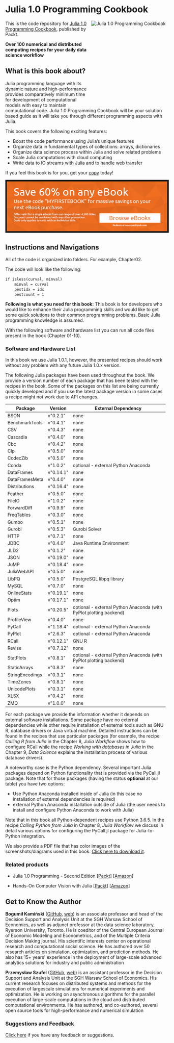 # Julia 1.0 Programming Cookbook

<a href="https://www.packtpub.com/application-development/julia-10-programming-cookbook?utm_source=github&utm_medium=repository&utm_campaign=9781788998369 "><img src="https://d1ldz4te4covpm.cloudfront.net/sites/default/files/imagecache/ppv4_main_book_cover/B10009_MockupCover.png" alt="Julia 1.0 Programming Cookbook" height="256px" align="right"></a>

This is the code repository for [Julia 1.0 Programming Cookbook](https://www.packtpub.com/application-development/julia-10-programming-cookbook?utm_source=github&utm_medium=repository&utm_campaign=9781788998369 ), published by Packt.

**Over 100 numerical and distributed computing recipes for your daily data science workflow**

## What is this book about?
Julia programming language with its dynamic nature and high-performance provides comparatively minimum time for development of computational models with easy to maintain computational code. Julia 1.0 Programming Cookbook will be your solution based guide as it will take you through different programming aspects with Julia.

This book covers the following exciting features:
* Boost the code performance using Julia’s unique features 
* Organize data in fundamental types of collections: arrays, dictionaries 
* Organize data science process within Julia and solve related problems 
* Scale Julia computations with cloud computing 
* Write data to IO streams with Julia and to handle web transfer 


If you feel this book is for you, get your [copy](https://www.amazon.com/dp/1788998367) today!

<a href="https://www.packtpub.com/?utm_source=github&utm_medium=banner&utm_campaign=GitHubBanner"><img src="https://raw.githubusercontent.com/PacktPublishing/GitHub/master/GitHub.png" 
alt="https://www.packtpub.com/" border="5" /></a>

## Instructions and Navigations
All of the code is organized into folders. For example, Chapter02.

The code will look like the following:
```
if isless(curval, minval)
    minval = curval 
    bestidx = idx
    bestcount = 1
```

**Following is what you need for this book:**
This book is for developers who would like to enhance their Julia programming skills and would like to get some quick solutions to their common programming problems. Basic Julia programming knowledge is assumed.

With the following software and hardware list you can run all code files present in the book (Chapter 01-10).
### Software and Hardware List
In this book we use Julia 1.0.1, however, the presented recipes should work without any problem with any future Julia 1.0.x version.

The following Julia packages have been used throughout the book. We provide a version number of each package that has been tested with the recipes in the book. Some of the packages on this list are being currently quickly developed and if you use the latest package version in some cases a recipe might not work due to API changes.


| Package  | Version                 | External Dependency                        |
| -------- | -------- | ------------------------------------| 
| BSON | v"0.2.1"  | none |
| BenchmarkTools |v"0.4.1"  | none |
| CSV | v"0.4.3" | none |
| Cascadia |v"0.4.0"   | none |
| Cbc | v"0.4.2" | none |
| Clp |v"0.5.0" | none |
| CodecZib | v"0.5.0" | none |
| Conda | v"1.0.2" | optional - external Python Anaconda |
| DataFrames | v"0.14.1" | none |
| DataFramesMeta | v"0.4.0" | none |
| Distributions | v"0.16.4" | none |
| Feather | v"0.5.0" | none |
| FileIO | v"1.0.2" | none |
| ForwardDiff |v"0.9.9"  | none |
| FreqTables |v"0.3.0"  | none |
| Gumbo | v"0.5.1" | none |
| Gurobi | v"0.5.3" | Gurobi Solver |
| HTTP | v"0.7.1" | none |
| JDBC | v"0.4.0" | Java Runtime Environment |
| JLD2 | v"0.1.2" | none |
| JSON |v"0.19.0"  | none |
| JuMP | v"0.18.4" | none |
| JuliaWebAPI |v"0.5.0"  | none |
| LibPQ |v"0.5.0"  | PostgreSQL libpq library |
| MySQL | v"0.7.0" | none |
| OnlineStats |v"0.19.1"  | none |
| Optim | v"0.17.1" | none |
| Plots | v"0.20.5" | optional - external Python Anaconda (with PyPlot plotting backend) |
| ProfileView | v"0.4.0" | none |
| PyCall | v"1.18.4" | optional - external Python Anaconda |
| PyPlot | v"2.6.3" | optional - external Python Anaconda |
| RCall | v"0.12.1" | GNU R |
| Revise |v"0.7.12"  | none |
| StatPlots |v"0.8.1"  | optional - external Python Anaconda (with PyPlot plotting backend) |
| StaticArrays |v"0.8.3"  | none |
| StringEncodings |v"0.3.1"  | none |
| TimeZones | v"0.8.1" | none |
| UnicodePlots |v"0.3.1"  | none |
| XLSX | v"0.4.2" | none |
| ZMQ | v"1.0.0" | none |

For each package we provide the information whether it depends on external software installations. Some package have no external dependencies while other require installation of external tools such as GNU R, database drivers or Java virtual machine. Detailed instructions can be found in the recipes that use particular packages (for example, the recipe *Calling R from Julia* in the Chapter 8, *Julia Workflow* shows how to configure RCall while the recipe *Working with databases in Julia* in the Chapter 9, *Data Science* explains the installation process of various database drivers).

A noteworthy case is the Python dependency. Several important Julia packages depend on Python functionality that is provided via the PyCall.jl package. Note that for those packages (having the status **optional**  at our table) you have two options:

* Use Python Anaconda installed inside of Julia (in this case no installation of external dependencies is required)
* external Python Anaconda installation outside of Julia (the user needs to install and configure Python Anaconda to work with Julia)

Note that in this book all Python-dependent recipes use Python 3.6.5.  In the recipe *Calling Python from Julia* in Chapter 8, *Julia Workflow* we discuss in detail various options for configuring the PyCall.jl package for Julia-to-Python integration.


We also provide a PDF file that has color images of the screenshots/diagrams used in this book. [Click here to download it](https://www.packtpub.com/sites/default/files/downloads/9781788998369_ColorImages.pdf).

### Related products
* Julia 1.0 Programming - Second Edition [[Packt]](https://www.packtpub.com/application-development/julia-10-programming-second-edition?utm_source=github&utm_medium=repository&utm_campaign=9781788999090 ) [[Amazon]](https://www.amazon.com/dp/1788999096)

* Hands-On Computer Vision with Julia [[Packt]](https://www.packtpub.com/application-development/hands-computer-vision-julia?utm_source=github&utm_medium=repository&utm_campaign=9781788998796 ) [[Amazon]](https://www.amazon.com/dp/B07CSPBV11)


## Get to Know the Author
**Bogumił Kamiński**
([GitHub](https://github.com/bkamins), [web](http://bogumilkaminski.pl/about/)) is an associate professor and head of the
Decision Support and Analysis Unit at the SGH Warsaw School of Economics, as well as
adjunct professor at the data science laboratory, Ryerson University, Toronto. He is coeditor
of the Central European Journal of Economic Modeling and Econometrics, and of the
Multiple Criteria Decision Making journal. His scientific interests center on operational
research and computational social science. He has authored over 50 research articles on
simulation, optimization, and prediction methods. He also has 15+ years' experience in the
deployment of large-scale advanced analytics solutions for industry and public
administration

**Przemysław Szufel**
([GitHub](https://github.com/pszufe), [web](https://szufel.pl/en_aboutme.html)) is an assistant professor in
the Decision Support and Analysis Unit at the SGH Warsaw School of Economics. His
current research focuses on distributed systems and methods for the execution of largescale
simulations for numerical experiments and optimization. He is working on
asynchronous algorithms for the parallel execution of large-scale computations in the cloud
and distributed computational environments. He has authored, and co-authored, several
open source tools for high-performance and numerical simulation


### Suggestions and Feedback
[Click here](https://docs.google.com/forms/d/e/1FAIpQLSdy7dATC6QmEL81FIUuymZ0Wy9vH1jHkvpY57OiMeKGqib_Ow/viewform) if you have any feedback or suggestions.